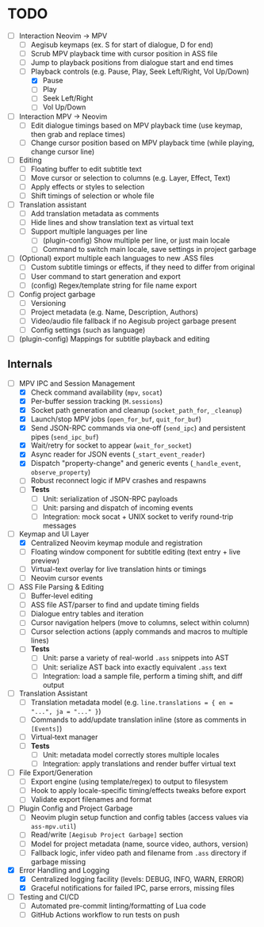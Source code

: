 # TODO

- [ ] Interaction Neovim -> MPV
    - [ ] Aegisub keymaps (ex. S for start of dialogue, D for end)
    - [ ] Scrub MPV playback time with cursor position in ASS file
    - [ ] Jump to playback positions from dialogue start and end times
    - [ ] Playback controls (e.g. Pause, Play, Seek Left/Right, Vol Up/Down)
        - [x] Pause
        - [ ] Play
        - [ ] Seek Left/Right
        - [ ] Vol Up/Down
- [ ] Interaction MPV -> Neovim
    - [ ] Edit dialogue timings based on MPV playback time (use keymap, then grab and replace times)
    - [ ] Change cursor position based on MPV playback time (while playing, change cursor line)
- [ ] Editing
    - [ ] Floating buffer to edit subtitle text
    - [ ] Move cursor or selection to columns (e.g. Layer, Effect, Text)
    - [ ] Apply effects or styles to selection
    - [ ] Shift timings of selection or whole file
- [ ] Translation assistant
    - [ ] Add translation metadata as comments
    - [ ] Hide lines and show translation text as virtual text
    - [ ] Support multiple languages per line
        - [ ] (plugin-config) Show multiple per line, or just main locale
        - [ ] Command to switch main locale, save settings in project garbage
- [ ] (Optional) export multiple each languages to new .ASS files
    - [ ] Custom subtitle timings or effects, if they need to differ from original
    - [ ] User command to start generation and export
    - [ ] (config) Regex/template string for file name export
- [ ] Config project garbage
    - [ ] Versioning
    - [ ] Project metadata (e.g. Name, Description, Authors)
    - [ ] Video/audio file fallback if no Aegisub project garbage present
    - [ ] Config settings (such as language)
- [ ] (plugin-config) Mappings for subtitle playback and editing

## Internals

- [ ] MPV IPC and Session Management
    - [x] Check command availability (`mpv`, `socat`)
    - [x] Per-buffer session tracking (`M.sessions`)
    - [x] Socket path generation and cleanup (`socket_path_for`, `_cleanup`)
    - [x] Launch/stop MPV jobs (`open_for_buf`, `quit_for_buf`)
    - [x] Send JSON-RPC commands via one‐off (`send_ipc`) and persistent pipes (`send_ipc_buf`)
    - [x] Wait/retry for socket to appear (`wait_for_socket`)
    - [x] Async reader for JSON events (`_start_event_reader`)
    - [x] Dispatch "property-change" and generic events (`_handle_event`, `observe_property`)
    - [ ] Robust reconnect logic if MPV crashes and respawns
    - [ ] **Tests**
        - [ ] Unit: serialization of JSON-RPC payloads  
        - [ ] Unit: parsing and dispatch of incoming events  
        - [ ] Integration: mock socat + UNIX socket to verify round-trip messages 
- [ ] Keymap and UI Layer
    - [x] Centralized Neovim keymap module and registration
    - [ ] Floating window component for subtitle editing (text entry + live preview)
    - [ ] Virtual-text overlay for live translation hints or timings
    - [ ] Neovim cursor events
- [ ] ASS File Parsing & Editing
    - [ ] Buffer‐level editing
    - [ ] ASS file AST/parser to find and update timing fields
    - [ ] Dialogue entry tables and iteration
    - [ ] Cursor navigation helpers (move to columns, select within column)
    - [ ] Cursor selection actions (apply commands and macros to multiple lines)
    - [ ] **Tests**
        - [ ] Unit: parse a variety of real-world `.ass` snippets into AST
        - [ ] Unit: serialize AST back into exactly equivalent `.ass` text
        - [ ] Integration: load a sample file, perform a timing shift, and diff output
- [ ] Translation Assistant
    - [ ] Translation metadata model (e.g. `line.translations = { en = "...", ja = "..." }`)
    - [ ] Commands to add/update translation inline (store as comments in `[Events]`)
    - [ ] Virtual‐text manager
    - [ ] **Tests**
        - [ ] Unit: metadata model correctly stores multiple locales
        - [ ] Integration: apply translations and render buffer virtual text
- [ ] File Export/Generation
    - [ ] Export engine (using template/regex) to output to filesystem
    - [ ] Hook to apply locale-specific timing/effects tweaks before export
    - [ ] Validate export filenames and format
- [ ] Plugin Config and Project Garbage
    - [ ] Neovim plugin setup function and config tables (access values via `ass-mpv.util`)
    - [ ] Read/write `[Aegisub Project Garbage]` section
    - [ ] Model for project metadata (name, source video, authors, version)
    - [ ] Fallback logic, infer video path and filename from `.ass` directory if garbage missing
- [x] Error Handling and Logging
    - [x] Centralized logging facility (levels: DEBUG, INFO, WARN, ERROR)
    - [x] Graceful notifications for failed IPC, parse errors, missing files
- [ ] Testing and CI/CD
    - [ ] Automated pre-commit linting/formatting of Lua code
    - [ ] GitHub Actions workflow to run tests on push
